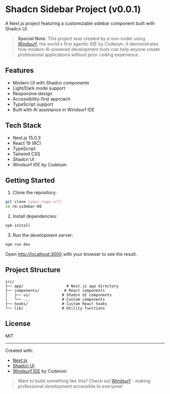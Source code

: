 # Shadcn Sidebar Project (v0.0.1)

A Next.js project featuring a customizable sidebar component built with Shadcn UI.

> **Special Note**: This project was created by a non-coder using [Windsurf](https://codeium.com/windsurf), the world's first agentic IDE by Codeium. It demonstrates how modern AI-powered development tools can help anyone create professional applications without prior coding experience.

## Features

- Modern UI with Shadcn components
- Light/Dark mode support
- Responsive design
- Accessibility-first approach
- TypeScript support
- Built with AI assistance in Windsurf IDE

## Tech Stack

- Next.js 15.0.3
- React 19 (RC)
- TypeScript
- Tailwind CSS
- Shadcn UI
- Windsurf IDE by Codeium

## Getting Started

1. Clone the repository:
```bash
git clone [your-repo-url]
cd rm-sidebar-08
```

2. Install dependencies:
```bash
npm install
```

3. Run the development server:
```bash
npm run dev
```

Open [http://localhost:3000](http://localhost:3000) with your browser to see the result.

## Project Structure

```
src/
├── app/                   # Next.js app directory
├── components/           # React components
│   ├── ui/              # Shadcn UI components
│   └── ...              # Custom components
├── hooks/               # Custom React hooks
└── lib/                 # Utility functions
```

## License

MIT

---
Created with:
- [Next.js](https://nextjs.org)
- [Shadcn UI](https://ui.shadcn.com/)
- [Windsurf IDE](https://codeium.com/windsurf) by Codeium

> Want to build something like this? Check out [Windsurf](https://codeium.com/windsurf) - making professional development accessible to everyone!
